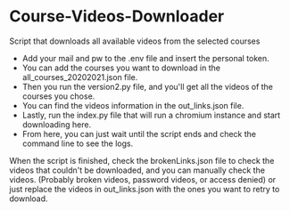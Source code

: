 # Course-Videos-Downloader

Script that downloads all available videos from the selected courses

* Add your mail and pw to the .env file and insert the personal token.
* You can add the courses you want to download in the all_courses_20202021.json file.
* Then you run the version2.py file, and you'll get all the videos of the courses you chose.
* You can find the videos information in the out_links.json file.
* Lastly, run the index.py file that will run a chromium instance and start downloading here.
* From here, you can just wait until the script ends and check the command line to see the logs.

When the script is finished, check the brokenLinks.json file to check the videos that couldn't be downloaded, and you can manually check the videos. (Probably broken videos, password videos, or access denied) or just replace the videos in out_links.json with the ones you want to retry to download.
